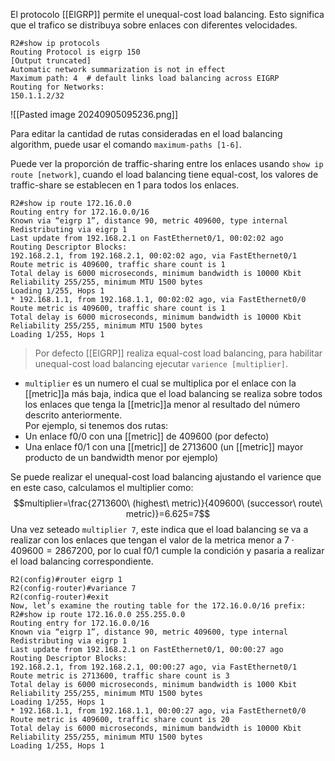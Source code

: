 El protocolo [[EIGRP]] permite el unequal-cost load balancing. Esto significa que el trafico se distribuya sobre enlaces con diferentes velocidades. 

``` 
R2#show ip protocols
Routing Protocol is eigrp 150
[Output truncated]
Automatic network summarization is not in effect
Maximum path: 4  # default links load balancing across EIGRP 
Routing for Networks:
150.1.1.2/32
```

![[Pasted image 20240905095236.png]]

Para editar la cantidad de rutas consideradas en el load balancing algorithm, puede usar el comando `maximum-paths [1-6]`.

Puede ver la proporción de traffic-sharing entre los enlaces usando `show ip route [network]`, cuando el load balancing tiene equal-cost, los valores de traffic-share se establecen en 1 para todos los enlaces.

``` 
R2#show ip route 172.16.0.0
Routing entry for 172.16.0.0/16
Known via “eigrp 1”, distance 90, metric 409600, type internal
Redistributing via eigrp 1
Last update from 192.168.2.1 on FastEthernet0/1, 00:02:02 ago
Routing Descriptor Blocks:
192.168.2.1, from 192.168.2.1, 00:02:02 ago, via FastEthernet0/1
Route metric is 409600, traffic share count is 1
Total delay is 6000 microseconds, minimum bandwidth is 10000 Kbit
Reliability 255/255, minimum MTU 1500 bytes
Loading 1/255, Hops 1
* 192.168.1.1, from 192.168.1.1, 00:02:02 ago, via FastEthernet0/0
Route metric is 409600, traffic share count is 1
Total delay is 6000 microseconds, minimum bandwidth is 10000 Kbit
Reliability 255/255, minimum MTU 1500 bytes
Loading 1/255, Hops 1
```

> Por defecto [[EIGRP]] realiza equal-cost load balancing, para habilitar unequal-cost load balancing ejecutar `varience [multiplier]`.
- `multiplier` es un numero el cual se multiplica por el enlace con la [[metric]]a más baja, indica que el load balancing se realiza sobre todos los enlaces que tenga la [[metric]]a  menor al resultado del número descrito anteriormente. 
\
Por ejemplo, si tenemos dos rutas:
- Un enlace f0/0 con una [[metric]] de 409600 (por defecto)
- Una enlace f0/1 con una [[metric]] de 2713600 (un [[metric]] mayor producto de un bandwidth menor por ejemplo)

Se puede realizar el unequal-cost load balancing ajustando el varience que en este caso, calculamos el multiplier como: $$multiplier=\frac{2713600\ (highest\ metric)}{409600\ (successor\ route\ metric)}=6.625=7$$
Una vez seteado `multiplier 7`, este indica que el load balancing se va a realizar con los enlaces que tengan el valor de la metrica menor a $7\cdot 409600=2867200$, por lo cual f0/1 cumple la condición y pasaria a realizar el load balancing correspondiente. 

```
R2(config)#router eigrp 1
R2(config-router)#variance 7
R2(config-router)#exit
Now, let’s examine the routing table for the 172.16.0.0/16 prefix:
R2#show ip route 172.16.0.0 255.255.0.0
Routing entry for 172.16.0.0/16
Known via “eigrp 1”, distance 90, metric 409600, type internal
Redistributing via eigrp 1
Last update from 192.168.2.1 on FastEthernet0/1, 00:00:27 ago
Routing Descriptor Blocks:
192.168.2.1, from 192.168.2.1, 00:00:27 ago, via FastEthernet0/1
Route metric is 2713600, traffic share count is 3
Total delay is 6000 microseconds, minimum bandwidth is 1000 Kbit
Reliability 255/255, minimum MTU 1500 bytes
Loading 1/255, Hops 1
* 192.168.1.1, from 192.168.1.1, 00:00:27 ago, via FastEthernet0/0
Route metric is 409600, traffic share count is 20
Total delay is 6000 microseconds, minimum bandwidth is 10000 Kbit
Reliability 255/255, minimum MTU 1500 bytes
Loading 1/255, Hops 1
```